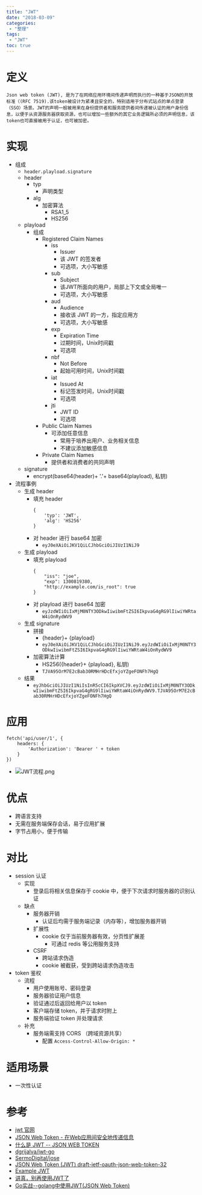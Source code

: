 ```yaml
---
title: "JWT"
date: "2018-03-09"
categories:
 - "整理"
tags:
 - "JWT"
toc: true
---
```



# 定义
```
Json web token (JWT), 是为了在网络应用环境间传递声明而执行的一种基于JSON的开放标准（(RFC 7519).该token被设计为紧凑且安全的，特别适用于分布式站点的单点登录（SSO）场景。JWT的声明一般被用来在身份提供者和服务提供者间传递被认证的用户身份信息，以便于从资源服务器获取资源，也可以增加一些额外的其它业务逻辑所必须的声明信息，该token也可直接被用于认证，也可被加密。
```

# 实现
- 组成
	- `header.playload.signature`
	- header
		- typ
			- 声明类型
		- alg
			- 加密算法
				- RSA1_5
				- HS256
	- playload
		- 组成
			- Registered Claim Names
				- iss
					- Issuer
					- 该 JWT 的签发者
					- 可选项，大小写敏感
				- sub
					- Subject
					- 该JWT所面向的用户，局部上下文或全局唯一
					- 可选项，大小写敏感
				- aud
					- Audience
					- 接收该 JWT 的一方，指定应用方
					- 可选项，大小写敏感
				- exp
					- Expiration Time
					- 过期时间，Unix时间戳
					- 可选项
				- nbf
					- Not Before
					- 起始可用时间，Unix时间戳
				- iat
					- Issued At
					- 标记签发时间，Unix时间戳
					- 可选项
				- jti
					- JWT ID
					- 可选项
			- Public Claim Names
				- 可添加任意信息
					- 常用于培养出用户、业务相关信息
					- 不建议添加敏感信息
			- Private Claim Names
				- 提供者和消费者的共同声明
	- signature
		- encrypt(base64(header)+ '.'+ base64(playload), 私钥)
- 流程事例
	- 生成 header
		- 填充 header
			```
			{
			    'typ': 'JWT',
			    'alg': 'HS256'
			}
			```
		- 对 header 进行 base64 加密
			- `eyJ0eXAiOiJKV1QiLCJhbGciOiJIUzI1NiJ9`
	- 生成 playload
		- 填充 playload
			```
			{
			    "iss": "joe",
			    "exp": 1300819380,
			    "http://example.com/is_root": true
			}
			```
		- 对 playload 进行 base64 加密
			- `eyJzdWIiOiIxMjM0NTY3ODkwIiwibmFtZSI6IkpvaG4gRG9lIiwiYWRtaW4iOnRydWV9`
	- 生成 signature
		- 拼接
			- {header}+ {playload}
			- `eyJ0eXAiOiJKV1QiLCJhbGciOiJIUzI1NiJ9.eyJzdWIiOiIxMjM0NTY3ODkwIiwibmFtZSI6IkpvaG4gRG9lIiwiYWRtaW4iOnRydWV9`
		- 加密算法计算
			- HS256({header}+ {playload}, 私钥)
			- `TJVA95OrM7E2cBab30RMHrHDcEfxjoYZgeFONFh7HgQ`
	- 结果
		- `eyJhbGciOiJIUzI1NiIsInR5cCI6IkpXVCJ9.eyJzdWIiOiIxMjM0NTY3ODkwIiwibmFtZSI6IkpvaG4gRG9lIiwiYWRtaW4iOnRydWV9.TJVA95OrM7E2cBab30RMHrHDcEfxjoYZgeFONFh7HgQ`

# 应用
```
fetch('api/user/1', {
    headers: {
        'Authorization': 'Bearer ' + token
    }
})
```
- ![JWT流程.png](http://doc.yqjdcyy.com/2c8aeed0-ced4-41df-8bc8-39d8cdb3e0e9.png)


# 优点
- 跨语言支持
- 无需在服务端保存会话，易于应用扩展
- 字节占用小，便于传输

# 对比
- session 认证
	- 实现
		- 登录后将相关信息保存于 cookie 中，便于下次请求时服务器的识别认证
	- 缺点
		- 服务器开销
			- 认证后均需于服务端记录（内存等），增加服务器开销
		- 扩展性
			- cookie 仅于当前服务器有效，分页性扩展差
				- 可通过 redis 等公用服务支持
		- CSRF
			- 跨站请求伪造
			- cookie 被截获，受到跨站请求伪造攻击
- token 鉴权
	- 流程
		- 用户使用账号、密码登录
		- 服务器验证用户信息
		- 验证通过后返回给用户以 token
		- 客户端存储 token，并于请求时附上
		- 服务端验证 token 并处理请求
	- 补充
		- 服务端需支持 CORS （跨域资源共享）
			- 配置 `Access-Control-Allow-Origin: *`


# 适用场景
- 一次性认证

# 参考
- [jwt 官网](https://jwt.io/)
- [JSON Web Token - 在Web应用间安全地传递信息](http://blog.leapoahead.com/2015/09/06/understanding-jwt/)
- [什么是 JWT -- JSON WEB TOKEN](https://www.jianshu.com/p/576dbf44b2ae)
- [dgrijalva/jwt-go](https://github.com/dgrijalva/jwt-go)
- [SermoDigital/jose](https://github.com/SermoDigital/jose)
- [JSON Web Token (JWT) draft-ietf-oauth-json-web-token-32](https://tools.ietf.org/html/draft-ietf-oauth-json-web-token-32)
- [Example JWT](https://tools.ietf.org/html/draft-ietf-oauth-json-web-token-32#section-3.1)
- [讲真，别再使用JWT了](http://insights.thoughtworkers.org/do-not-use-jwt-anymore/)
- [Go实战--golang中使用JWT(JSON Web Token)](https://studygolang.com/articles/10628)

